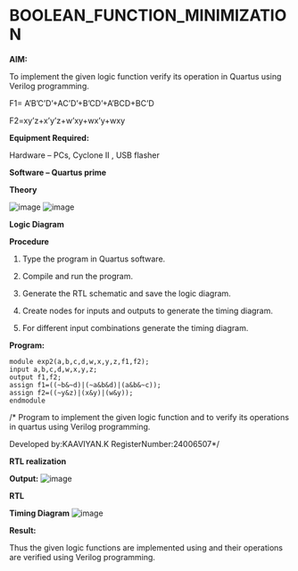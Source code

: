 # BOOLEAN_FUNCTION_MINIMIZATION

**AIM:**

To implement the given logic function verify its operation in Quartus using Verilog programming.

F1= A’B’C’D’+AC’D’+B’CD’+A’BCD+BC’D 

F2=xy’z+x’y’z+w’xy+wx’y+wxy

**Equipment Required:**

Hardware – PCs, Cyclone II , USB flasher

**Software – Quartus prime**

**Theory**

![image](https://github.com/user-attachments/assets/d8a999d9-ef1b-445d-bf7a-9fc5d7684234)
![image](https://github.com/user-attachments/assets/6f92eec1-0249-4c0e-986b-dc34958c86d9)


**Logic Diagram**

**Procedure**

1.	Type the program in Quartus software.

2.	Compile and run the program.

3.	Generate the RTL schematic and save the logic diagram.

4.	Create nodes for inputs and outputs to generate the timing diagram.

5.	For different input combinations generate the timing diagram.


**Program:**
```
module exp2(a,b,c,d,w,x,y,z,f1,f2);
input a,b,c,d,w,x,y,z;
output f1,f2;
assign f1=((~b&~d)|(~a&b&d)|(a&b&~c));
assign f2=((~y&z)|(x&y)|(w&y));
endmodule
```

/* Program to implement the given logic function and to verify its operations in quartus using Verilog programming. 

Developed by:KAAVIYAN.K
RegisterNumber:24006507*/


**RTL realization**

**Output:**
![image](https://github.com/user-attachments/assets/38f23f9c-5344-4fd4-bca9-3e40f6a33e73)


**RTL**

**Timing Diagram**
![image](https://github.com/user-attachments/assets/c4a6ee5c-8ba7-40a6-82a1-ec29aa2f6573)


**Result:**

Thus the given logic functions are implemented using and their operations are verified using Verilog programming.

